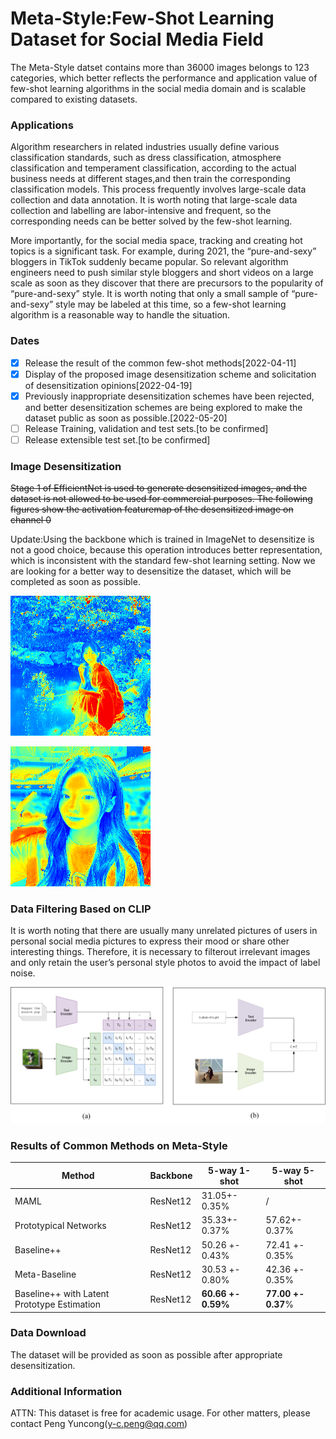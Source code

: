 # Meta-Style:Few-Shot Learning Dataset for Social Media Field

The Meta-Style datset contains more than 36000 images belongs to 123 categories, which better reflects the performance and application value of few-shot learning algorithms in the social media domain and is scalable compared to existing datasets.

### Applications

Algorithm researchers in related industries usually define various classification standards, such as dress classification, atmosphere classification and temperament classification, according to the actual business needs at different stages,and then train the corresponding classification models. This process frequently involves large-scale data collection and data annotation. It is worth noting that large-scale data collection and labelling are labor-intensive and frequent, so the corresponding needs can be better solved by the few-shot learning.

More importantly, for the social media space, tracking and creating hot topics is a significant task. For example, during 2021, the “pure-and-sexy” bloggers in TikTok suddenly became popular. So relevant algorithm engineers need to push similar style bloggers and short videos on a large scale as soon as they discover that there are precursors to the popularity of “pure-and-sexy” style. It is worth noting that only a small sample of “pure-and-sexy” style may be labeled at this time, so a few-shot learning algorithm is a reasonable way to handle the situation.


### Dates

- [x] Release the result of the common few-shot methods[2022-04-11]
- [x] Display of the proposed image desensitization scheme and solicitation of desensitization opinions[2022-04-19]
- [x] Previously inappropriate desensitization schemes have been rejected, and better desensitization schemes are being explored to make the dataset public as soon as possible.[2022-05-20]
- [ ] Release Training, validation and test sets.[to be confirmed]
- [ ] Release extensible test set.[to be confirmed]

### Image Desensitization
~~Stage 1 of EfficientNet is used to generate desensitized images, and the dataset is not allowed to be used for commercial purposes.
The following figures show the activation featuremap of the desensitized image on channel 0~~

Update:Using the backbone which is trained in ImageNet to desensitize is not a good choice, because this operation introduces better representation, which is inconsistent with the standard few-shot learning setting.
Now we are looking for a better way to desensitize the dataset, which will be completed as soon as possible.

![figshow](img/fig1.png)

![figshow](img/fig2.png)



### Data Filtering Based on CLIP

It is worth noting that there are usually many unrelated pictures of users in personal social media pictures to express their mood or share other interesting things. Therefore, it is necessary to filterout irrelevant images and only retain the user’s personal style photos to avoid the impact of label noise.

![icann_CLIP](img/icann_CLIP.jpg)



### Results of Common Methods on Meta-Style

| Method                                      | Backbone | 5-way 1-shot       | 5-way 5-shot       |
| ------------------------------------------- | -------- | ------------------ | ------------------ |
| MAML                                        | ResNet12 | 31.05+- 0.35%      | /                  |
| Prototypical Networks                       | ResNet12 | 35.33+- 0.37%      | 57.62+- 0.37%      |
| Baseline++                                  | ResNet12 | 50.26 +- 0.43%     | 72.41 +- 0.35%     |
| Meta-Baseline                               | ResNet12 | 30.53 +- 0.80%     | 42.36 +- 0.35%     |
| Baseline++ with Latent Prototype Estimation | ResNet12 | **60.66 +- 0.59%** | **77.00 +- 0.37**% |



### Data Download

The dataset will be provided as soon as possible after appropriate desensitization.



### Additional Information

ATTN: This dataset is free for academic usage. For other matters, please contact Peng Yuncong(y-c.peng@qq.com)
